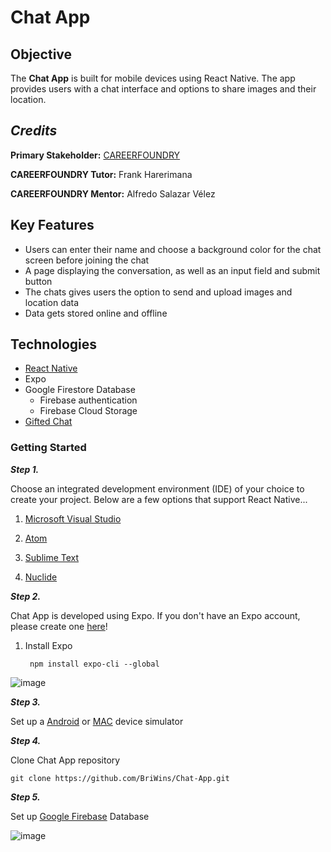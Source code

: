 # Chat App

## Objective

The **Chat App** is built for mobile devices using React Native. The app provides users with a chat interface and options to share images and their location.

## **_Credits_**

**Primary Stakeholder:** [CAREERFOUNDRY](https://careerfoundry.com/)

**CAREERFOUNDRY Tutor:** Frank Harerimana

**CAREERFOUNDRY Mentor:** Alfredo Salazar Vélez

## Key Features

- Users can enter their name and choose a background color for the chat screen before joining the chat 
- A page displaying the conversation, as well as an input field and submit button
- The chats gives users the option to send and upload images and location data
- Data gets stored online and offline

## Technologies

- [React Native](https://reactnative.dev/) 
- Expo 
- Google Firestore Database
  - Firebase authentication
  - Firebase Cloud Storage
- [Gifted Chat](https://github.com/FaridSafi/react-native-gifted-chat)


### Getting Started

***Step 1.***

Choose an integrated development environment (IDE) of your choice to create your project. Below are a few options that support React Native...

1. [Microsoft Visual Studio](https://visualstudio.microsoft.com/)

2. [Atom](https://atom.io/)

3. [Sublime Text](https://www.sublimetext.com/)

4. [Nuclide](https://nuclide.io/)


***Step 2.***

Chat App is developed using Expo. If you don't have an Expo account, please create one [here](https://expo.dev/)!

1. Install Expo 

        npm install expo-cli --global
        
![image](https://user-images.githubusercontent.com/95152254/185162036-2fc904be-bf13-4d12-b6e2-e26ecfc56037.png)

***Step 3.***

Set up a [Android](https://developer.android.com/studio) or [MAC](https://developer.apple.com/xcode/) device simulator

***Step 4.***

Clone Chat App repository

    git clone https://github.com/BriWins/Chat-App.git
    
***Step 5.***

Set up [Google Firebase](https://firebase.google.com/) Database

![image](https://user-images.githubusercontent.com/95152254/185170136-e9026f91-1f5a-47be-9726-1b6da1786381.png)

